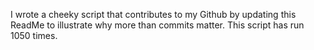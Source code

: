 I wrote a cheeky script that contributes to my Github by updating this ReadMe to illustrate why more than commits matter. This script has run 1050 times.
